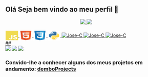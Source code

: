 ## Olá Seja bem vindo ao meu perfil 👋

<div align="center">
  <a href="https://github.com/josedembo">
  <img height="180em" src="https://github-readme-stats.vercel.app/api?username=josedembo&show_icons=true&theme=dracula&include_all_commits=true&count_private=true"/>
  <img height="180em" src="https://github-readme-stats.vercel.app/api/top-langs/?username=josedembo&layout=compact&langs_count=7&theme=dracula"/>
</div>
<div>  
  <div style="display: inline_block"><br>
  <img align="center" alt="Jose-Js" height="30" width="40" src="https://raw.githubusercontent.com/devicons/devicon/master/icons/javascript/javascript-plain.svg">
  <img align="center" alt="Jose-HTML" height="30" width="40" src="https://raw.githubusercontent.com/devicons/devicon/master/icons/html5/html5-original.svg">
  <img align="center" alt="Jose-CSS" height="30" width="40" src="https://raw.githubusercontent.com/devicons/devicon/master/icons/css3/css3-original.svg">
  <img align="center" alt="Jose-Python" height="30" width="40" src="https://raw.githubusercontent.com/devicons/devicon/master/icons/python/python-original.svg">
  <img align="center" alt="Jose-C" height="30" width="40" src="https://cdn.jsdelivr.net/gh/devicons/devicon/icons/c/c-original.svg">
  <img align="center" alt="Jose-C" height="30" width="40" src="https://cdn.jsdelivr.net/gh/devicons/devicon/icons/typescript/typescript-original.svg">
  <img align="center" alt="Jose-C" height="30" width="40" src="https://cdn.jsdelivr.net/gh/devicons/devicon/icons/java/java-original.svg">
</div>
##
  
  <div>
    <a href="https://www.linkedin.com/in/josedembo/" target="_blank"><img src="https://img.shields.io/badge/-LinkedIn-%230077B5?style=for-the-badge&logo=linkedin&logoColor=white" target="_blank"></a> 
   <a href="https://www.instagram.com/dembo_jose/" target="_blank"><img src="https://img.shields.io/badge/-Instagram-%23E4405F?style=for-the-badge&logo=instagram&logoColor=white" target="_blank"></a>
   <a href = "mailto:josepedrodanieldembo@gmail.com"><img src="https://img.shields.io/badge/-Gmail-%23333?style=for-the-badge&logo=gmail&logoColor=white" target="_blank"></a>
  </div>
  
  <div><h3> Convido-lhe a conhecer alguns dos meus projetos em andamento: <a href="https://github.com/demboProjects">demboProjects </a><h3></div>
